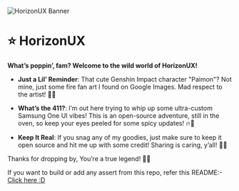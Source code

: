 ![HorizonUX Banner](https://github.com/forsaken-heart24/HorizonUX/blob/main/banner_images/HorizonUX.png?raw=true)

# ⭐ HorizonUX

**What’s poppin’, fam? Welcome to the wild world of HorizonUX!**

- **Just a Lil’ Reminder**: That cute Genshin Impact character "Paimon"? Not mine, just some fire fan art I found on Google Images. Mad respect to the artist! 🎨✨

- **What’s the 411?**: I’m out here trying to whip up some ultra-custom Samsung One UI vibes! This is an open-source adventure, still in the oven, so keep your eyes peeled for some spicy updates! 🔥🚀

- **Keep It Real**: If you snag any of my goodies, just make sure to keep it open source and hit me up with some credit! Sharing is caring, y’all! 🤗💯

Thanks for dropping by, You’re a true legend! 💖✨

If you want to build or add any assert from this repo, refer this README:- <a href="https://github.com/forsaken-heart24/HorizonUX/blob/main/BUILD.md">Click here :D</a>